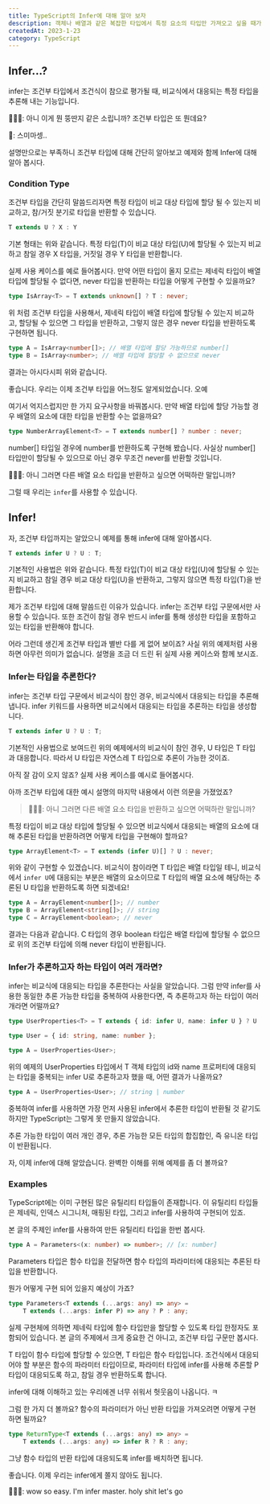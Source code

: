 ```yaml
---
title: TypeScript의 Infer에 대해 알아 보자
description: 객체나 배열과 같은 복잡한 타입에서 특정 요소의 타입만 가져오고 싶을 때가 있지 않으신가요? 이번 글에서는 TypeScript의 기능 중 Infer에 대해 알아보려 합니다.
createdAt: 2023-1-23
category: TypeScript
---
```


## Infer...?

infer는 조건부 타입에서 조건식이 참으로 평가될 때, 비교식에서 대응되는 특정 타입을 추론해 내는 기능입니다.

🤷🏻‍♂️: 아니 이게 뭔 뚱딴지 같은 소립니까? 조건부 타입은 또 뭔데요?

👤: 스미마셍..

설명만으로는 부족하니 조건부 타입에 대해 간단히 알아보고 예제와 함께 Infer에 대해 알아 봅시다.

### Condition Type

조건부 타입을 간단히 말씀드리자면 특정 타입이 비교 대상 타입에 할당 될 수 있는지 비교하고, 참/거짓 분기로 타입을 반환할 수 있습니다.

```ts
T extends U ? X : Y
```

기본 형태는 위와 같습니다. 특정 타입(T)이 비교 대상 타입(U)에 할당될 수 있는지 비교하고 참일 경우 X 타입을, 거짓일 경우 Y 타입을 반환합니다.

실제 사용 케이스를 예로 들어봅시다. 만약 어떤 타입이 올지 모르는 제네릭 타입이 배열 타입에 할당될 수 없다면, never 타입을 반환하는 타입을 어떻게 구현할 수 있을까요?

```ts
type IsArray<T> = T extends unknown[] ? T : never;
```

위 처럼 조건부 타입을 사용해서, 제네릭 타입이 배열 타입에 할당될 수 있는지 비교하고, 할당될 수 있으면 그 타입을 반환하고, 그렇지 않은 경우 never 타입을 반환하도록 구현하면 됩니다.

```ts
type A = IsArray<number[]>; // 배열 타입에 할당 가능하므로 number[]
type B = IsArray<number>; // 배열 타입에 할당할 수 없으므로 never
```

결과는 아시다시피 위와 같습니다.

좋습니다. 우리는 이제 조건부 타입을 어느정도 알게되었습니다. 오예

여기서 억지스럽지만 한 가지 요구사항을 바꿔봅시다. 만약 배열 타입에 할당 가능할 경우 배열의 요소에 대한 타입을 반환할 수는 없을까요?

```ts
type NumberArrayElement<T> = T extends number[] ? number : never;
```

number[] 타입일 경우에 number를 반환하도록 구현해 봤습니다. 사실상 number[] 타입만이 할당될 수 있으므로 아닌 경우 무조건 never를 반환할 것입니다.

🤷🏻‍♂️: 아니 그러면 다른 배열 요소 타입을 반환하고 싶으면 어떡하란 말입니까?

그럴 때 우리는 `infer`를 사용할 수 있습니다.

## Infer!

자, 조건부 타입까지는 알았으니 예제를 통해 infer에 대해 알아봅시다.

```ts
T extends infer U ? U : T;
```

기본적인 사용법은 위와 같습니다. 특정 타입(T)이 비교 대상 타입(U)에 할당될 수 있는지 비교하고 참일 경우 비교 대상 타입(U)을 반환하고, 그렇지 않으면 특정 타입(T)을 반환합니다.

제가 조건부 타입에 대해 말씀드린 이유가 있습니다. infer는 조건부 타입 구문에서만 사용할 수 있습니다. 또한 조건이 참일 경우 반드시 infer를 통해 생성한 타입을 포함하고 있는 타입을 반환해야 합니다.

어라 그런데 생긴게 조건부 타입과 별반 다를 게 없어 보이죠? 사실 위의 예제처럼 사용하면 아무런 의미가 없습니다. 설명을 조금 더 드린 뒤 실제 사용 케이스와 함께 보시죠.

### Infer는 타입을 추론한다?

infer는 조건부 타입 구문에서 비교식이 참인 경우, 비교식에서 대응되는 타입을 추론해냅니다. infer 키워드를 사용하면 비교식에서 대응되는 타입을 추론하는 타입을 생성합니다.

```ts
T extends infer U ? U : T;
```

기본적인 사용법으로 보여드린 위의 예제에서의 비교식이 참인 경우, U 타입은 T 타입과 대응합니다. 따라서 U 타입은 자연스레 T 타입으로 추론이 가능한 것이죠.

아직 잘 감이 오지 않죠? 실제 사용 케이스를 예시로 들어봅시다.

아까 조건부 타입에 대한 예시 설명의 마지막 내용에서 이런 의문을 가졌었죠?

> 🤷🏻‍♂️: 아니 그러면 다른 배열 요소 타입을 반환하고 싶으면 어떡하란 말입니까?

특정 타입이 비교 대상 타입에 할당될 수 있으면 비교식에서 대응되는 배열의 요소에 대해 추론된 타입을 반환하려면 어떻게 타입을 구현해야 할까요?

```ts
type ArrayElement<T> = T extends (infer U)[] ? U : never;
```

위와 같이 구현할 수 있겠습니다. 비교식이 참이라면 T 타입은 배열 타입일 테니, 비교식에서 `infer U`에 대응되는 부분은 배열의 요소이므로 T 타입의 배열 요소에 해당하는 추론된 U 타입을 반환하도록 하면 되겠네요!

```ts
type A = ArrayElement<number[]>; // number
type B = ArrayElement<string[]>; // string
type C = ArrayElement<boolean>; // never
```

결과는 다음과 같습니다. C 타입의 경우 boolean 타입은 배열 타입에 할당될 수 없으므로 위의 조건부 타입에 의해 never 타입이 반환됩니다.

### Infer가 추론하고자 하는 타입이 여러 개라면?

infer는 비교식에 대응되는 타입을 추론한다는 사실을 알았습니다. 그럼 만약 infer를 사용한 동일한 추론 가능한 타입을 중복하여 사용한다면, 즉 추론하고자 하는 타입이 여러 개라면 어떨까요?

```ts
type UserProperties<T> = T extends { id: infer U, name: infer U } ? U : never;
```

```ts
type User = { id: string, name: number };

type A = UserProperties<User>;
```

위의 예제의 UserProperties 타입에서 T 객체 타입의 id와 name 프로퍼티에 대응되는 타입을 중복되는 infer U로 추론하고자 했을 때, 어떤 결과가 나올까요?

```ts
type A = UserProperties<User>; // string | number
```

중복하여 infer를 사용하면 가장 먼저 사용된 infer에서 추론한 타입이 반환될 것 같기도 하지만 TypeScript는 그렇게 못 만들지 않았습니다.

추론 가능한 타입이 여러 개인 경우, 추론 가능한 모든 타입의 합집합인, 즉 유니온 타입이 반환됩니다.

자, 이제 infer에 대해 알았습니다. 완벽한 이해를 위해 예제를 좀 더 볼까요?

### Examples

TypeScript에는 이미 구현된 많은 유틸리티 타입들이 존재합니다. 이 유틸리티 타입들은 제네릭, 인덱스 시그니처, 매핑된 타입, 그리고 infer를 사용하여 구현되어 있죠.

본 글의 주제인 infer를 사용하여 만든 유틸리티 타입을 한번 봅시다.

```ts
type A = Parameters<(x: number) => number>; // [x: number]
```

Parameters 타입은 함수 타입을 전달하면 함수 타입의 파라미터에 대응되는 추론된 타입을 반환합니다.

뭔가 어떻게 구현 되어 있을지 예상이 가죠?

```ts
type Parameters<T extends (...args: any) => any> =
    T extends (...args: infer P) => any ? P : any;
```

실제 구현체에 의하면 제네릭 타입에 함수 타입만을 할당할 수 있도록 타입 한정자도 포함되어 있습니다. 본 글의 주제에서 크게 중요한 건 아니고, 조건부 타입 구문만 봅시다.

T 타입이 함수 타입에 할당할 수 있으면, T 타입은 함수 타입입니다. 조건식에서 대응되어야 할 부분은 함수의 파라미터 타입이므로, 파라미터 타입에 infer를 사용해 추론할 P 타입이 대응되도록 하고, 참일 경우 반환하도록 합니다.

infer에 대해 이해하고 있는 우리에겐 너무 쉬워서 헛웃음이 나옵니다. ㅋ

그럼 한 가지 더 볼까요? 함수의 파라미터가 아닌 반환 타입을 가져오려면 어떻게 구현하면 될까요?

```ts
type ReturnType<T extends (...args: any) => any> =
    T extends (...args: any) => infer R ? R : any;
```

그냥 함수 타입의 반환 타입에 대응되도록 infer를 배치하면 됩니다.

좋습니다. 이제 우리는 infer에게 쫄지 않아도 됩니다.

💁🏼‍♂️: wow so easy. I'm infer master. holy shit let's go
